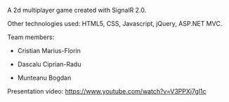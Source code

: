 A 2d multiplayer game created with SignalR 2.0.

Other technologies used: HTML5, CSS, Javascript, jQuery, ASP.NET MVC.

Team members:

- Cristian Marius-Florin

- Dascalu Ciprian-Radu

- Munteanu Bogdan


Presentation video: https://www.youtube.com/watch?v=V3PPXj7gl1c
